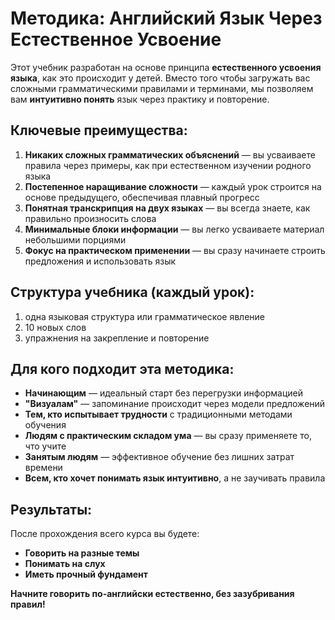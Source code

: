 # Методика: Английский Язык Через Естественное Усвоение

Этот учебник разработан на основе принципа **естественного усвоения языка**, как это происходит у детей. Вместо того чтобы загружать вас сложными грамматическими правилами и терминами, мы позволяем вам **интуитивно понять** язык через практику и повторение.

## Ключевые преимущества:

1. **Никаких сложных грамматических объяснений** — вы усваиваете правила через примеры, как при естественном изучении родного языка
2. **Постепенное наращивание сложности** — каждый урок строится на основе предыдущего, обеспечивая плавный прогресс
3. **Понятная транскрипция на двух языках** — вы всегда знаете, как правильно произносить слова
4. **Минимальные блоки информации** — вы легко усваиваете материал небольшими порциями
5. **Фокус на практическом применении** — вы сразу начинаете строить предложения и использовать язык

## Структура учебника (каждый урок):

1. одна языковая структура или грамматическое явление
2. 10 новых слов
3. упражнения на закрепление и повторение

## Для кого подходит эта методика:

- **Начинающим** — идеальный старт без перегрузки информацией
- **"Визуалам"** — запоминание происходит через модели предложений
- **Тем, кто испытывает трудности** с традиционными методами обучения
- **Людям с практическим складом ума** — вы сразу применяете то, что учите
- **Занятым людям** — эффективное обучение без лишних затрат времени
- **Всем, кто хочет понимать язык интуитивно**, а не заучивать правила

## Результаты:

После прохождения всего курса вы будете:

- **Говорить на разные темы**
- **Понимать на слух**
- **Иметь прочный фундамент**

**Начните говорить по-английски естественно, без зазубривания правил!**
